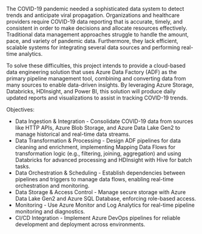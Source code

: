The COVID-19 pandemic needed a sophisticated data system to detect trends and anticipate viral propagation. Organizations and healthcare providers require COVID-19 data reporting that is accurate, timely, and consistent in order to make decisions and allocate resources effectively. Traditional data management approaches struggle to handle the amount, pace, and variety of pandemic data. Furthermore, they lack efficient, scalable systems for integrating several data sources and performing real-time analytics.

To solve these difficulties, this project intends to provide a cloud-based data engineering solution that uses Azure Data Factory (ADF) as the primary pipeline management tool, combining and converting data from many sources to enable data-driven insights. By leveraging Azure Storage, Databricks, HDInsight, and Power BI, this solution will produce daily updated reports and visualizations to assist in tracking COVID-19 trends.

Objectives:
- Data Ingestion & Integration - Consolidate COVID-19 data from sources like HTTP APIs, Azure Blob Storage, and Azure Data Lake Gen2 to manage historical and real-time data streams.
- Data Transformation & Processing - Design ADF pipelines for data cleaning and enrichment, implementing Mapping Data Flows for transformation logic (e.g., filtering, joining, aggregation) and using Databricks for advanced processing and HDInsight with Hive for batch tasks.
- Data Orchestration & Scheduling - Establish dependencies between pipelines and triggers to manage data flows, enabling real-time orchestration and monitoring.
- Data Storage & Access Control - Manage secure storage with Azure Data Lake Gen2 and Azure SQL Database, enforcing role-based access.
- Monitoring - Use Azure Monitor and Log Analytics for real-time pipeline monitoring and diagnostics.
- CI/CD Integration - Implement Azure DevOps pipelines for reliable development and deployment across environments.
